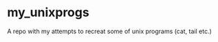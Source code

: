 my_unixprogs
============

A repo with my attempts to recreat some of unix programs (cat, tail etc.)
